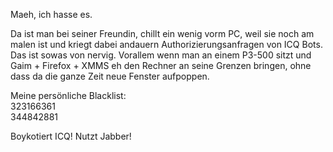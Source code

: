 <html><body><p>Maeh, ich hasse es.</p><p>Da ist man bei seiner Freundin, chillt ein wenig vorm PC, weil sie noch am malen ist und kriegt dabei andauern Authorizierungsanfragen von ICQ Bots. Das ist sowas von nervig. Vorallem wenn man an einem P3-500 sitzt und Gaim + Firefox + XMMS eh den Rechner an seine Grenzen bringen, ohne dass da die ganze Zeit neue Fenster aufpoppen.</p><p>Meine persönliche Blacklist:<br>
323166361<br>
344842881</p><p>Boykotiert ICQ! Nutzt Jabber!</p></body></html>